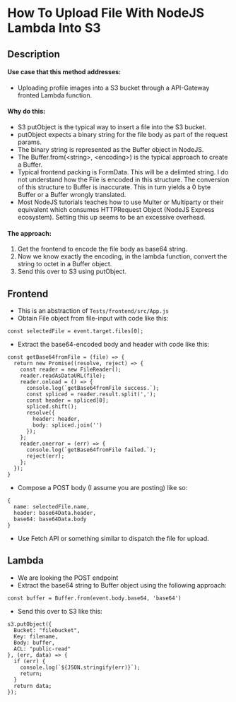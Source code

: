 # How To Upload File With NodeJS Lambda Into S3
## Description
#### Use case that this method addresses:
  + Uploading profile images into a S3 bucket through a API-Gateway fronted Lambda function.

#### Why do this:
  + S3 putObject is the typical way to insert a file into the S3 bucket.
  + putObject expects a binary string for the file body as part of the request params.
  + The binary string is represented as the Buffer object in NodeJS.
  + The Buffer.from(\<string>, \<encoding>) is the typical approach to create a Buffer.
  + Typical frontend packing is FormData. This will be a delimted string. I do not understand how the File is encoded in this structure. The conversion of this structure to Buffer is inaccurate. This in turn yields a 0 byte Buffer or a Buffer wrongly translated.
  + Most NodeJS tutorials teaches how to use Multer or Multiparty or their equivalent which consumes HTTPRequest Object (NodeJS Express ecosystem). Setting this up seems to be an excessive overhead.

#### The approach:
  1. Get the frontend to encode the file body as base64 string.
  1. Now we know exactly the encoding, in the lambda function, convert the string to octet in a Buffer object.
  1. Send this over to S3 using putObject.

## Frontend
+ This is an abstraction of `Tests/frontend/src/App.js`
+ Obtain File object from file-input with code like this:
```
const selectedFile = event.target.files[0];
```
+ Extract the base64-encoded body and header with code like this:
```
const getBase64fromFile = (file) => {
  return new Promise((resolve, reject) => {
    const reader = new FileReader();
    reader.readAsDataURL(file);
    reader.onload = () => {
      console.log(`getBase64fromFile success.`);
      const spliced = reader.result.split(',');
      const header = spliced[0];
      spliced.shift();
      resolve({
        header: header,
        body: spliced.join('')
      });
    };
    reader.onerror = (err) => {
      console.log(`getBase64fromFile failed.`);
      reject(err);
    };
  });
}
``` 
+ Compose a POST body (I assume you are posting) like so:
```
{
  name: selectedFile.name,
  header: base64Data.header,
  base64: base64Data.body
}
```
+ Use Fetch API or something similar to dispatch the file for upload.

## Lambda
+ We are looking the POST endpoint
+ Extract the base64 string to Buffer object using the following approach:
```
const buffer = Buffer.from(event.body.base64, 'base64')
```
+ Send this over to S3 like this:
```
s3.putObject({
  Bucket: "filebucket",
  Key: filename,
  Body: buffer,
  ACL: "public-read"
}, (err, data) => {
  if (err) {
    console.log(`${JSON.stringify(err)}`);
    return;
  }
  return data;
});
```